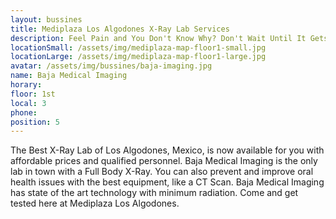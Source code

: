 ```yaml
---
layout: bussines
title: Mediplaza Los Algodones X-Ray Lab Services 
description: Feel Pain and You Don't Know Why? Don't Wait Until It Gets Worse. Baja Imaging at MediPlaza Los Algodones Is Now Avaiable for You with Affordable Prices, Come and Get Checked out Now!
locationSmall: /assets/img/mediplaza-map-floor1-small.jpg
locationLarge: /assets/img/mediplaza-map-floor1-large.jpg
avatar: /assets/img/bussines/baja-imaging.jpg
name: Baja Medical Imaging
horary: 
floor: 1st
local: 3
phone: 
position: 5
---
```

The Best X-Ray Lab of Los Algodones, Mexico, is now available for you with affordable prices and qualified personnel. Baja Medical Imaging is the only lab in town with a Full Body X-Ray. You can also prevent and improve oral health issues with the best equipment, like a CT Scan. Baja Medical Imaging has state of the art technology with minimum radiation. Come and get tested here at Mediplaza Los Algodones.